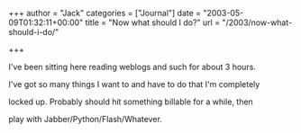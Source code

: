 +++
author = "Jack"
categories = ["Journal"]
date = "2003-05-09T01:32:11+00:00"
title = "Now what should I do?"
url = "/2003/now-what-should-i-do/"

+++

I've been sitting here reading weblogs and such for about 3 hours.
  

  
I've got so many things I want to and have to do that I'm completely
  

  
locked up. Probably should hit something billable for a while, then
  

  
play with Jabber/Python/Flash/Whatever.